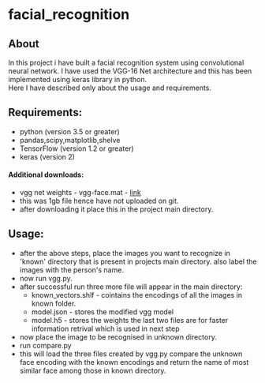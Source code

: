 # facial_recognition
## About
In this project i have built a facial recognition system using convolutional neural network. I have used the VGG-16 Net architecture and this has been implemented using keras library in python.<br>
Here I have described only about the usage and requirements.
## Requirements:
- python (version 3.5 or greater)
- pandas,scipy,matplotlib,shelve
- TensorFlow (version 1.2 or greater) 
- keras (version 2)
#### Additional downloads:
- vgg net weights - vgg-face.mat - [link](www.vlfeat.org/matconvnet/models/vgg-face.mat)
- this was 1gb file hence have not uploaded on git.
- after downloading it place this in the project main directory.

## Usage:
- after the above steps, place the images you want to recognize in 'known' directory that is present in projects main directory. also label the images with the person's name.
- now run vgg.py. 
- after successful run three more file will appear in the main directory:
    - known_vectors.shlf - cointains the encodings of all the images in known folder.
    - model.json - stores the modified vgg model
    - model.h5 - stores the weights
    the last two files are for faster information retrival which is used in next step
- now place the image to be recognised in unknown directory.
- run compare.py
- this will load the three files created by vgg.py compare the unknown face encoding with the known encodings and return the name of most similar face among those in known directory.
